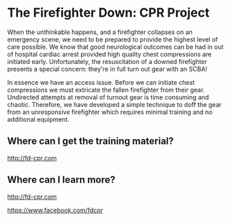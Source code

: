 The Firefighter Down: CPR Project
======
When the unthinkable happens, and a firefighter collapses on an emergency scene, we need to be prepared to provide the highest level of care possible. We know that good neurological outcomes can be had in out of hospital cardiac arrest provided high quality chest compressions are initiated early. Unfortunately, the resuscitation of a downed firefighter presents a special concern: they're in full turn out gear with an SCBA!

In essence we have an access issue. Before we can initiate chest compressions we must extricate the fallen firefighter from their gear. Undirected attempts at removal of turnout gear is time consuming and chaotic. Therefore, we have developed a simple technique to doff the gear from an unresponsive firefighter which requires minimal training and no additional equipment.

## Where can I get the training material?
http://fd-cpr.com

## Where can I learn more?
http://fd-cpr.com

https://www.facebook.com/fdcpr
